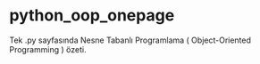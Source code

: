 # python_oop_onepage
Tek .py sayfasında Nesne Tabanlı Programlama ( Object-Oriented Programming ) özeti.
